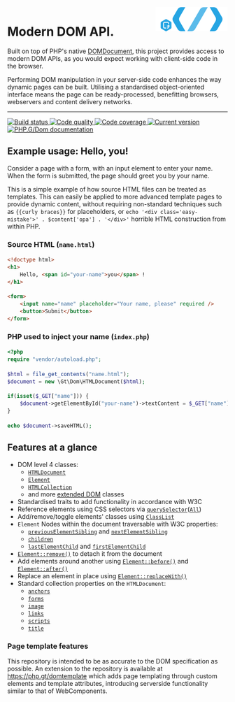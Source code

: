 <img src="logo.png" alt="The modern DOM API for PHP 7 projects" align="right" />

# Modern DOM API.

Built on top of PHP's native [DOMDocument](http://php.net/manual/en/book.dom.php), this project provides access to modern DOM APIs, as you would expect working with client-side code in the browser.

Performing DOM manipulation in your server-side code enhances the way dynamic pages can be built. Utilising a standardised object-oriented interface means the page can be ready-processed, benefitting browsers, webservers and content delivery networks.

***

<a href="https://circleci.com/gh/PhpGt/Dom" target="_blank">
	<img src="https://badge.status.php.gt/dom-build.svg" alt="Build status" />
</a>
<a href="https://scrutinizer-ci.com/g/PhpGt/Dom" target="_blank">
	<img src="https://badge.status.php.gt/dom-quality.svg" alt="Code quality" />
</a>
<a href="https://scrutinizer-ci.com/g/PhpGt/Dom" target="_blank">
	<img src="https://badge.status.php.gt/dom-coverage.svg" alt="Code coverage" />
</a>
<a href="https://packagist.org/packages/PhpGt/Dom" target="_blank">
	<img src="https://badge.status.php.gt/dom-version.svg" alt="Current version" />
</a>
<a href="http://www.php.gt/dom" target="_blank">
	<img src="https://badge.status.php.gt/dom-docs.svg" alt="PHP.G/Dom documentation" />
</a>

## Example usage: Hello, you!

Consider a page with a form, with an input element to enter your name. When the form is submitted, the page should greet you by your name.

This is a simple example of how source HTML files can be treated as templates. This can easily be applied to more advanced template pages to provide dynamic content, without requiring non-standard techniques such as `{{curly braces}}` for placeholders, or `echo '<div class='easy-mistake'>' . $content['opa'] . '</div>'` horrible HTML construction from within PHP.

### Source HTML (`name.html`)

```html
<!doctype html>
<h1>
	Hello, <span id="your-name">you</span> !
</h1>

<form>
	<input name="name" placeholder="Your name, please" required />
	<button>Submit</button>
</form>
```

### PHP used to inject your name (`index.php`)

```php
<?php
require "vendor/autoload.php";

$html = file_get_contents("name.html");
$document = new \Gt\Dom\HTMLDocument($html);

if(isset($_GET["name"])) {
	$document->getElementById("your-name")->textContent = $_GET["name"];
}

echo $document->saveHTML();
```

## Features at a glance

+ DOM level 4 classes:
	+ [`HTMLDocument`][mdn-HTMLDocument]
	+ [`Element`][mdn-Element]
	+ [`HTMLCollection`][mdn-HTMLCollection]
	+ and more [extended DOM][mdn-DOM-levels] classes
+ Standardised traits to add functionality in accordance with W3C
+ Reference elements using CSS selectors via [`querySelector`][mdn-qs]([`All`][mdn-qsa])
+ Add/remove/toggle elements' classes using [`ClassList`][mdn-classList]
+ `Element` Nodes within the document traversable with W3C properties:
	+ [`previousElementSibling`][mdn-pes] and [`nextElementSibling`][mdn-nes]
	+ [`children`][mdn-children]
	+ [`lastElementChild`][mdn-lec] and [`firstElementChild`][mdn-fec]
+ [`Element::remove()`][mdn-remove] to detach it from the document
+ Add elements around another using [`Element::before()`][mdn-before] and [`Element::after()`][mdn-after]
+ Replace an element in place using [`Element::replaceWith()`][mdn-replaceWith]
+ Standard collection properties on the `HTMLDocument`:
	+ [`anchors`][mdn-anchors]
	+ [`forms`][mdn-forms]
	+ [`image`][mdn-images]
	+ [`links`][mdn-links]
	+ [`scripts`][mdn-scripts]
	+ [`title`][mdn-title]

### Page template features

This repository is intended to be as accurate to the DOM specification as possible. An extension to the repository is available at https://php.gt/domtemplate which adds page templating through custom elements and template attributes, introducing serverside functionality similar to that of WebComponents.

[mdn-HTMLDocument]: https://developer.mozilla.org/docs/Web/API/HTMLDocument
[mdn-Element]: https://developer.mozilla.org/docs/Web/API/Element
[mdn-HTMLCollection]: https://developer.mozilla.org/docs/Web/API/HTMLCollection
[mdn-DOM-levels]: https://developer.mozilla.org/docs/DOM_Levels
[mdn-qs]: https://developer.mozilla.org/docs/Web/API/Element/querySelector
[mdn-qsa]: https://developer.mozilla.org/docs/Web/API/Element/querySelectorAll
[mdn-classList]: https://developer.mozilla.org/docs/Web/API/Element/classList
[mdn-pes]: https://developer.mozilla.org/docs/Web/API/NonDocumentTypeChildNode/previousElementSibling
[mdn-nes]: https://developer.mozilla.org/en-US/docs/Web/API/NonDocumentTypeChildNode/nextElementSibling
[mdn-children]: https://developer.mozilla.org/en-US/docs/Web/API/ParentNode/children
[mdn-lec]: https://developer.mozilla.org/docs/Web/API/ParentNode/lastElementChild
[mdn-fec]: https://developer.mozilla.org/docs/Web/API/ParentNode/firstElementChild
[mdn-remove]: https://developer.mozilla.org/docs/Web/API/ChildNode/remove
[mdn-before]: https://developer.mozilla.org/docs/Web/API/ChildNode/before
[mdn-after]: https://developer.mozilla.org/docs/Web/API/ChildNode/after
[mdn-replaceWith]: https://developer.mozilla.org/docs/Web/API/ChildNode/replaceWith
[mdn-anchors]: https://developer.mozilla.org/docs/Web/API/Document/anchors
[mdn-forms]: https://developer.mozilla.org/docs/Web/API/Document/forms
[mdn-images]: https://developer.mozilla.org/docs/Web/API/Document/images
[mdn-links]: https://developer.mozilla.org/docs/Web/API/Document/links
[mdn-scripts]: https://developer.mozilla.org/docs/Web/API/Document/scripts
[mdn-title]: https://developer.mozilla.org/docs/Web/API/Document/title
